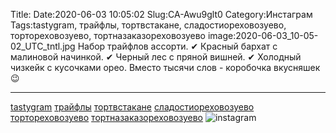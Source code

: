 Title:
Date:2020-06-03 10:05:02
Slug:CA-Awu9glt0
Category:Инстаграм
Tags:tastygram, трайфлы, тортвстакане, сладостиореховозуево, тортореховозуево, тортназаказореховозуево
image:2020-06-03_10-05-02_UTC_tntl.jpg
Набор трайфлов ассорти.
✔ Красный бархат с малиновой начинкой.
✔ Черный лес с пряной вишней. ✔ Холодный чизкейк с кусочками орео.
Вместо тысячи слов - коробочка вкусняшек 😉
_________________________
[tastygram]({tag}tastygram) [трайфлы]({tag}трайфлы) [тортвстакане]({tag}тортвстакане) [сладостиореховозуево]({tag}сладостиореховозуево) [тортореховозуево]({tag}тортореховозуево) [тортназаказореховозуево]({tag}тортназаказореховозуево)
![instagram]({attach}images/2020-06-03_10-05-02_UTC.jpg)
